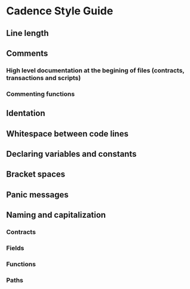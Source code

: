 # Cadence Style Guide

## Line length

## Comments
### High level documentation at the begining of files (contracts, transactions and scripts)
### Commenting functions

## Identation

## Whitespace between code lines

## Declaring variables and constants

## Bracket spaces

## Panic messages

## Naming and capitalization
### Contracts
### Fields
### Functions
### Paths